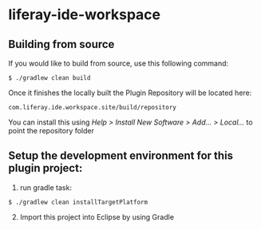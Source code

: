 # liferay-ide-workspace

## Building from source
If you would like to build from source, use this following command:

```
$ ./gradlew clean build
```

Once it finishes the locally built the Plugin Repository will be located here:

```
com.liferay.ide.workspace.site/build/repository
```

You can install this using _Help > Install New Software > Add... > Local..._ to point the repository folder


## Setup the development environment for this plugin project:
1. run gradle task:

```
$ ./gradlew clean installTargetPlatform
```


2. Import this project into Eclipse by using Gradle